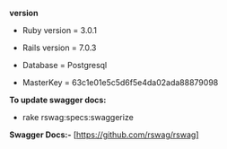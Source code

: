 **version**

* Ruby version = 3.0.1

* Rails version = 7.0.3

* Database = Postgresql

* MasterKey = 63c1e01e5c5d6f5e4da02ada88879098

**To update swagger docs:**

* rake rswag:specs:swaggerize

**Swagger Docs:-**
 [https://github.com/rswag/rswag]
